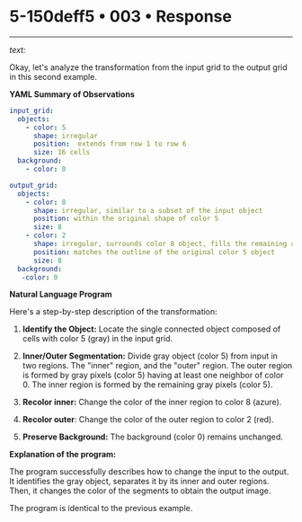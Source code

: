 # 5-150deff5 • 003 • Response

---

*text:*

Okay, let's analyze the transformation from the input grid to the output grid in this second example.

**YAML Summary of Observations**

```yaml
input_grid:
  objects:
    - color: 5
      shape: irregular
      position:  extends from row 1 to row 6
      size: 16 cells
  background:
    - color: 0

output_grid:
  objects:
    - color: 8
      shape: irregular, similar to a subset of the input object
      position: within the original shape of color 5
      size: 8
    - color: 2
      shape: irregular, surrounds color 8 object, fills the remaining area
      position: matches the outline of the original color 5 object
      size: 8
  background:
   -color: 0
```

**Natural Language Program**

Here's a step-by-step description of the transformation:

1.  **Identify the Object:** Locate the single connected object composed of cells with color 5 (gray) in the input grid.

2.  **Inner/Outer Segmentation:** Divide gray object (color 5) from input in two regions. The "inner" region, and the "outer" region.
The outer region is formed by gray pixels (color 5) having at least one neighbor of color 0. The inner region is formed by the remaining gray pixels (color 5).

3.  **Recolor inner:** Change the color of the inner region to color 8 (azure).

4. **Recolor outer**: Change the color of the outer region to color 2 (red).

5.  **Preserve Background:** The background (color 0) remains unchanged.

**Explanation of the program:**

The program successfully describes how to change the input to the output. It identifies the gray object, separates it by its inner and outer regions. Then, it changes the color of the segments to obtain the output image.

The program is identical to the previous example.

